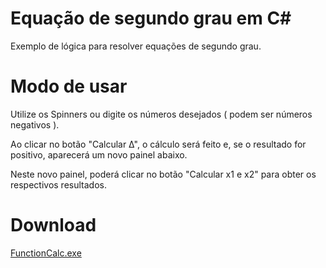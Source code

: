 # Equação de segundo grau em C#
 Exemplo de lógica para resolver equações de segundo grau.
 
 # Modo de usar
  <p>Utilize os Spinners ou digite os números desejados ( podem ser números negativos ).</p>
  <p>Ao clicar no botão "Calcular Δ", o cálculo será feito e, se o resultado for positivo, aparecerá um novo painel abaixo.</p>
  <p>Neste novo painel, poderá clicar no botão "Calcular x1 e x2" para obter os respectivos resultados.</p>
  
  # Download
  <a href="https://github.com/Willian-Sousa/CSharpEquation/raw/main/FunctionCalc/FunctionCalc/bin/Debug/FunctionCalc.exe">FunctionCalc.exe</a>
